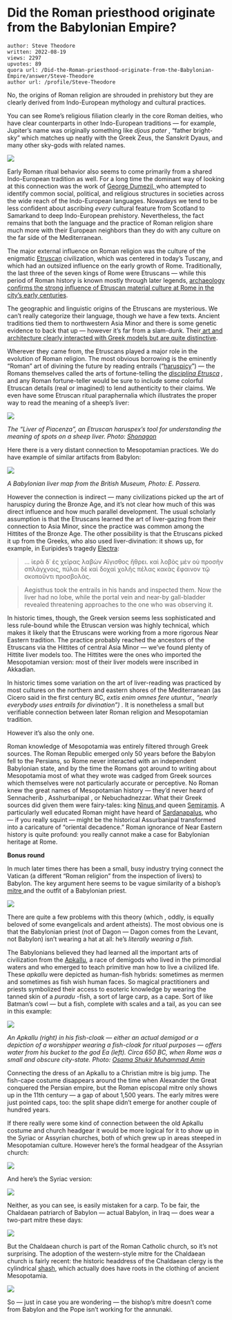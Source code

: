 # Did the Roman priesthood originate from the Babylonian Empire?

	author: Steve Theodore
	written: 2022-08-19
	views: 2297
	upvotes: 89
	quora url: /Did-the-Roman-priesthood-originate-from-the-Babylonian-Empire/answer/Steve-Theodore
	author url: /profile/Steve-Theodore


No, the origins of Roman religion are shrouded in prehistory but they are clearly derived from Indo-European mythology and cultural practices.

You can see Rome’s religious filiation clearly in the core Roman deities, who have clear counterparts in other Indo-European traditions — for example, Jupiter’s name was originally something like _djous pater_ , “father bright-sky” which matches up neatly with the Greek Zeus, the Sanskrit Dyaus, and many other sky-gods with related names.

![](https://qph.cf2.quoracdn.net/main-qimg-2211bc46a9266fc24de6f86e80542662-lq)

Early Roman ritual behavior also seems to come primarily from a shared Indo-European tradition as well. For a long time the dominant way of looking at this connection was the work of [George Dumezil, ](https://norse-mythology.org/introduction-georges-dumezil/)who attempted to identify common social, political, and religious structures in societies across the wide reach of the Indo-European languages. Nowadays we tend to be less confident about ascribing _every_ cultural feature from Scotland to Samarkand to deep Indo-European prehistory. Nevertheless, the fact remains that both the language and the practice of Roman religion share much more with their European neighbors than they do with any culture on the far side of the Mediterranean.

The major external influence on Roman religion was the culture of the enigmatic [Etruscan](https://www.britannica.com/topic/Etruscan) civilization, which was centered in today’s Tuscany, and which had an outsized influence on the early growth of Rome. Traditionally, the last three of the seven kings of Rome were Etruscans — while this period of Roman history is known mostly through later legends, [archaeology confirms the strong influence of Etruscan material culture at Rome in the city’s early centuries](https://www.quora.com/Is-there-archaeological-evidence-for-the-Roman-Kingdom/answer/Steve-Theodore).

The geographic and linguistic origins of the Etruscans are mysterious. We can’t really categorize their language, though we have a few texts. Ancient traditions tied them to northwestern Asia Minor and there is some genetic evidence to back that up — however it’s far from a slam-dunk. Their[ art and architecture clearly interacted with Greek models but are quite distinctive](https://www.metmuseum.org/toah/hd/etru/hd_etru.htm).

Wherever they came from, the Etruscans played a major role in the evolution of Roman religion. The most obvious borrowing is the eminently “Roman” art of divining the future by reading entrails (“[haruspicy](https://en.wikipedia.org/wiki/Haruspex)”) — the Romans themselves called the arts of fortune-telling the _[disciplina Etrusca](https://en.wikipedia.org/wiki/Etruscan_religion#Etrusca_Disciplina)_ _,_ and any Roman fortune-teller would be sure to include some colorful Etruscan details (real or imagined) to lend authenticity to their claims. We even have some Etruscan ritual paraphernalia which illustrates the proper way to read the meaning of a sheep’s liver:

![](https://qph.cf2.quoracdn.net/main-qimg-912453395c328f1c9ab33f79ec9531e1-lq)

_The “Liver of Piacenza”, an Etruscan haruspex’s tool for understanding the meaning of spots on a sheep liver. Photo:_ _[Shonagon](https://commons.wikimedia.org/wiki/File:Foie_de_Plaisance.jpg)_ 

Here there is a very distant connection to Mesopotamian practices. We do have example of similar artifacts from Babylon:

![](https://qph.cf2.quoracdn.net/main-qimg-906e6a28cca1b478af9f007d4d1962b5-lq)

_A Babylonian liver map from the British Museum, Photo: E. Passera._ 

However the connection is indirect — many civilizations picked up the art of haruspicy during the Bronze Age, and it’s not clear how much of this was direct influence and how much parallel development. The usual scholarly assumption is that the Etruscans learned the art of liver-gazing from their connection to Asia Minor, since the practice was common among the Hittites of the Bronze Age. The other possibility is that the Etruscans picked it up from the Greeks, who also used liver-divination: it shows up, for example, in Euripides’s tragedy [Electra](http://www.perseus.tufts.edu/hopper/text?doc=Perseus%3Atext%3A1999.01.0095%3Acard%3D819):

> … ἱερὰ δ᾽ ἐς χεῖρας λαβὼν
Αἴγισθος ἤθρει. καὶ λοβὸς μὲν οὐ προσῆν
σπλάγχνοις, πύλαι δὲ καὶ δοχαὶ χολῆς πέλας
κακὰς ἔφαινον τῷ σκοποῦντι προσβολάς.

> Aegisthus took the entrails in his hands and inspected them. Now the liver had no lobe, while the portal vein and near-by gall-bladder revealed threatening approaches to the one who was observing it.

In historic times, though, the Greek version seems less sophisticated and less rule-bound while the Etruscan version was highly technical, which makes it likely that the Etruscans were working from a more rigorous Near Eastern tradition. The practice probably reached the ancestors of the Etruscans via the Hittites of central Asia Minor — we’ve found plenty of Hittite liver models too. The Hittites were the ones who imported the Mesopotamian version: most of their liver models were inscribed in Akkadian.

In historic times some variation on the art of liver-reading was practiced by most cultures on the northern and eastern shores of the Mediterranean (as Cicero said in the first century BC, _extis enim omnes fere utuntur., “nearly everybody uses entrails for divination”) ._ It is nonetheless a small but verifiable connection between later Roman religion and Mesopotamian tradition.

However it’s also the only one.

Roman knowledge of Mesopotamia was entirely filtered through Greek sources. The Roman Republic emerged only 50 years before the Babylon fell to the Persians, so Rome never interacted with an independent Babylonian state, and by the time the Romans got around to writing about Mesopotamia most of what they wrote was cadged from Greek sources which themselves were not particularly accurate or perceptive. No Roman knew the great names of Mesopotamian history — they’d never heard of Sennacherib , Asshurbanipal , or Nebuchadnezzar. What their Greek sources did given them were fairy-tales: king [Ninus ](https://en.wikipedia.org/wiki/Ninus)and queen [Semiramis](https://en.wikipedia.org/wiki/Semiramis). A particularly well educated Roman might have heard of [Sardanapalus](https://en.wikipedia.org/wiki/Sardanapalus), who — if you really squint — might be the historical Assurbanipal transformed into a caricature of “oriental decadence.” Roman ignorance of Near Eastern history is quite profound: you really cannot make a case for Babylonian heritage at Rome.



__Bonus round__ 

In much later times there has been a small, busy industry trying connect the Vatican (a different “Roman religion” from the inspection of livers) to Babylon. The key argument here seems to be vague similarity of a bishop’s [mitre ](https://www.britannica.com/topic/miter)and the outfit of a Babylonian priest.

![](https://qph.cf2.quoracdn.net/main-qimg-4464d0a8ee50cadb45fddb10367298f6-lq)

There are quite a few problems with this theory (which , oddly, is equally beloved of some evangelicals and ardent atheists). The most obvious one is that the Babylonian priest (not of Dagon — Dagon comes from the Levant, not Babylon) isn’t wearing a hat at all: he’s _literally wearing a fish._ 

The Babylonians believed they had learned all the important arts of civilization from the [Apkallu](https://en.wikipedia.org/wiki/Apkallu), a race of demigods who lived in the primordial waters and who emerged to teach primitive man how to live a civilized life. These _apkallu_ were depicted as human-fish hybrids: sometimes as mermen and sometimes as fish wish human faces. So magical practitioners and priests symbolized their access to esoteric knowledge by wearing the tanned skin of a _puradu_ -fish, a sort of large carp, as a cape. Sort of like Batman’s cowl — but a fish, complete with scales and a tail, as you can see in this example:

![](https://qph.cf2.quoracdn.net/main-qimg-d4084c994d604764fcdcc51180c53dfc-lq)

_An Apkallu (right) in his fish-cloak — either an actual demigod or a depiction of a worshipper wearing a fish-cloak for ritual purposes — offers water from his bucket to the god Ea (left). Circa 650 BC, when Rome was a small and obscure city-state. Photo:_ _[Osama Shukir Muhammad Amin](https://commons.wikimedia.org/wiki/File:God_Ea_%28Sumerian_Enki%29_with_a_fish-cloaked_apkallu,_part_of_a_basalt_water_basin_from_Assur,_Iraq._Reign_of_Sennacherib,_7th_century_BCE._Pergamon_Museum,_Berlin.jpg)_ 

Connecting the dress of an Apkallu to a Christian mitre is big jump. The fish-cape costume disappears around the time when Alexander the Great conquered the Persian empire, but the Roman episcopal mitre only shows up in the 11th century — a gap of about 1,500 years. The early mitres were just pointed caps, too: the split shape didn’t emerge for another couple of hundred years.

If there really were some kind of connection between the old Apkallu costume and church headgear it would be more logical for it to show up in the Syriac or Assyrian churches, both of which grew up in areas steeped in Mesopotamian culture. However here’s the formal headgear of the Assyrian church:

![](https://qph.cf2.quoracdn.net/main-qimg-174bc63d7e79c96bbf52c56c465e06ff-lq)

And here’s the Syriac version:

![](https://qph.cf2.quoracdn.net/main-qimg-c36a068cfa322cfb194532aa17881a4c-lq)

Neither, as you can see, is easily mistaken for a carp. To be fair, the Chaldaean patriarch of Babylon — actual Babylon, in Iraq — does wear a two-part mitre these days:

![](https://qph.cf2.quoracdn.net/main-qimg-ddd8e0c2d950d10232ae085cb6d1b32a-lq)

But the Chaldaean church is part of the Roman Catholic church, so it’s not surprising. The adoption of the western-style mitre for the Chaldaean church is fairly recent: the historic headdress of the Chaldaean clergy is the cylindrical [shash](https://baghdadhope.blogspot.com/2013/01/the-patriarch-with-strange-headgear_29.html), which actually does have roots in the clothing of ancient Mesopotamia.

![](https://qph.cf2.quoracdn.net/main-qimg-2bd2a3b71061acb861f908c6c97be9b7-lq)

So — just in case you are wondering — the bishop’s mitre doesn’t come from Babylon and the Pope isn’t working for the annunaki.

